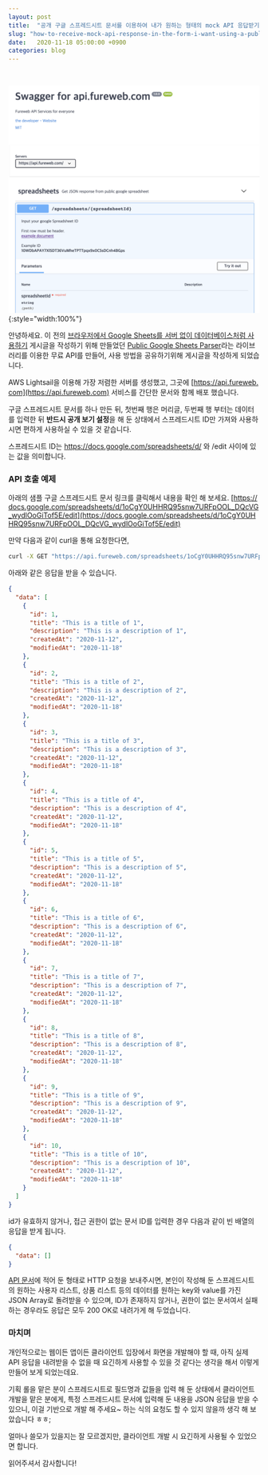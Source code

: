 ```yaml
---
layout: post
title:  "공개 구글 스프레드시트 문서를 이용하여 내가 원하는 형태의 mock API 응답받기"
slug: "how-to-receive-mock-api-response-in-the-form-i-want-using-a-public-google-spreadsheet-document"
date:   2020-11-18 05:00:00 +0900
categories: blog
---
```

<style>a, li { word-break: break-all; }</style>

<!-- Global site tag (gtag.js) - Google Analytics -->
<script async src="https://www.googletagmanager.com/gtag/js?id=UA-121955159-1"></script>
<script>
  window.dataLayer = window.dataLayer || [];
  function gtag(){dataLayer.push(arguments);}
  gtag('js', new Date());

  gtag('config', 'UA-121955159-1');
</script>
<script async src="//pagead2.googlesyndication.com/pagead/js/adsbygoogle.js"></script>
<!-- fureweb-github -->
<ins class="adsbygoogle"
     style="display:block"
     data-ad-client="ca-pub-6234418861743010"
     data-ad-slot="8427857156"
     data-ad-format="auto"></ins>
<script>
(adsbygoogle = window.adsbygoogle || []).push({});
</script>

<div class="fb-like" data-href="https://fureweb-com.github.io{{page.url}}" data-layout="button_count" data-action="like" data-size="small" data-show-faces="true" data-share="true"></div>
<br>

![api.fureweb.com](/assets/img/posts/20201118-api-fureweb-com.png){:style="width:100%"}

안녕하세요. 이 전의 [브라우저에서 Google Sheets를 서버 없이 데이터베이스처럼 사용하기](https://fureweb-com.github.io/blog/2020/11/16/using-google-sheets-as-a-database-without-a-server-in-the-browser.html) 게시글을 작성하기 위해 만들었던 [Public Google Sheets Parser](https://www.npmjs.com/package/public-google-sheets-parser)라는 라이브러리를 이용한 무료 API를 만들어, 사용 방법을 공유하기위해 게시글을 작성하게 되었습니다.

AWS Lightsail을 이용해 가장 저렴한 서버를 생성했고, 그곳에 [https://api.fureweb.com](https://api.fureweb.com) 서비스를 간단한 문서와 함께 배포 했습니다.

구글 스프레드시트 문서를 하나 만든 뒤, 첫번째 행은 머리글, 두번째 행 부터는 데이터를 입력한 뒤 **반드시 공개 보기 설정**을 해 둔 상태에서 스프레드시트 ID만 가져와 사용하시면 편하게 사용하실 수 있을 것 같습니다.

스프레드시트 ID는 https://docs.google.com/spreadsheets/d/ 와 /edit 사이에 있는 값을 의미합니다.

### API 호출 예제

아래의 샘플 구글 스프레드시트 문서 링크를 클릭해서 내용을 확인 해 보세요.
[https://docs.google.com/spreadsheets/d/1oCgY0UHHRQ95snw7URFpOOL_DQcVG_wydlOoGiTof5E/edit](https://docs.google.com/spreadsheets/d/1oCgY0UHHRQ95snw7URFpOOL_DQcVG_wydlOoGiTof5E/edit)

만약 다음과 같이 curl을 통해 요청한다면,
```sh
curl -X GET "https://api.fureweb.com/spreadsheets/1oCgY0UHHRQ95snw7URFpOOL_DQcVG_wydlOoGiTof5E" -H "accept: */*"
```

아래와 같은 응답을 받을 수 있습니다.
```json
{
  "data": [
    {
      "id": 1,
      "title": "This is a title of 1",
      "description": "This is a description of 1",
      "createdAt": "2020-11-12",
      "modifiedAt": "2020-11-18"
    },
    {
      "id": 2,
      "title": "This is a title of 2",
      "description": "This is a description of 2",
      "createdAt": "2020-11-12",
      "modifiedAt": "2020-11-18"
    },
    {
      "id": 3,
      "title": "This is a title of 3",
      "description": "This is a description of 3",
      "createdAt": "2020-11-12",
      "modifiedAt": "2020-11-18"
    },
    {
      "id": 4,
      "title": "This is a title of 4",
      "description": "This is a description of 4",
      "createdAt": "2020-11-12",
      "modifiedAt": "2020-11-18"
    },
    {
      "id": 5,
      "title": "This is a title of 5",
      "description": "This is a description of 5",
      "createdAt": "2020-11-12",
      "modifiedAt": "2020-11-18"
    },
    {
      "id": 6,
      "title": "This is a title of 6",
      "description": "This is a description of 6",
      "createdAt": "2020-11-12",
      "modifiedAt": "2020-11-18"
    },
    {
      "id": 7,
      "title": "This is a title of 7",
      "description": "This is a description of 7",
      "createdAt": "2020-11-12",
      "modifiedAt": "2020-11-18"
    },
    {
      "id": 8,
      "title": "This is a title of 8",
      "description": "This is a description of 8",
      "createdAt": "2020-11-12",
      "modifiedAt": "2020-11-18"
    },
    {
      "id": 9,
      "title": "This is a title of 9",
      "description": "This is a description of 9",
      "createdAt": "2020-11-12",
      "modifiedAt": "2020-11-18"
    },
    {
      "id": 10,
      "title": "This is a title of 10",
      "description": "This is a description of 10",
      "createdAt": "2020-11-12",
      "modifiedAt": "2020-11-18"
    }
  ]
}
```

id가 유효하지 않거나, 접근 권한이 없는 문서 ID를 입력한 경우 다음과 같이 빈 배열의 응답을 받게 됩니다.
```json
{
  "data": []
}
```

[API 문서](https://api.fureweb.com)에 적어 둔 형태로 HTTP 요청을 보내주시면, 본인이 작성해 둔 스프레드시트의 원하는 사용자 리스트, 상품 리스트 등의 데이터를 원하는 key와 value를 가진 JSON Array로 돌려받을 수 있으며, ID가 존재하지 않거나, 권한이 없는 문서여서 실패하는 경우라도 응답은 모두 200 OK로 내려가게 해 두었습니다.


### 마치며

개인적으로는 웹이든 앱이든 클라이언트 입장에서 화면을 개발해야 할 때, 아직 실제 API 응답을 내려받을 수 없을 때 요긴하게 사용할 수 있을 것 같다는 생각을 해서 이렇게 만들어 보게 되었는데요.

기획 롤을 맡은 분이 스프레드시트로 필드명과 값들을 입력 해 둔 상태에서 클라이언트 개발을 맡은 분에게, 특정 스프레드시트 문서에 입력해 둔 내용을 JSON 응답을 받을 수 있으니, 이걸 기반으로 개발 해 주세요~ 하는 식의 요청도 할 수 있지 않을까 생각 해 보았습니다 ㅎㅎ;

얼마나 쓸모가 있을지는 잘 모르겠지만, 클라이언트 개발 시 요긴하게 사용될 수 있었으면 합니다.

읽어주셔서 감사합니다!

<div class="fb-comments" data-href="https://fureweb-com.github.io{{page.url}}" data-width="100%" data-numposts="10"></div>

<div id="fb-root"></div>
<script>(function(d, s, id) {
  var js, fjs = d.getElementsByTagName(s)[0];
  if (d.getElementById(id)) return;
  js = d.createElement(s); js.id = id;
  js.src = "//connect.facebook.net/ko_KR/sdk.js#xfbml=1&version=v2.10&appId=403216550080274";
  fjs.parentNode.insertBefore(js, fjs);
}(document, 'script', 'facebook-jssdk'));</script>
